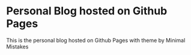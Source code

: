 # Personal Blog hosted on Github Pages 
This is the personal blog hosted on Github Pages with theme by Minimal Mistakes
